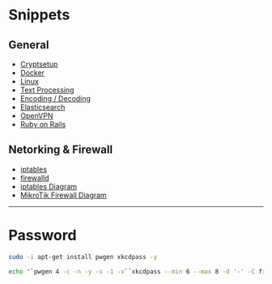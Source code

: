 # Snippets

## General
* [Cryptsetup](md-files/cryptsetup.md)
* [Docker](md-files/docker.md)
* [Linux](md-files/linux.md)
* [Text Processing](md-files/text-processing.md)
* [Encoding / Decoding](md-files/encoding-decoding.md)
* [Elasticsearch](md-files/elasticsearch.md)
* [OpenVPN](md-files/openvpn.md)
* [Ruby on Rails](md-files/ruby-on-rails.md)

## Netorking & Firewall

* [iptables](md-files/iptables.md)
* [firewalld](md-files/firewalld.md)
* [iptables Diagram](md-files/iptables-diagram.md)
* [MikroTik Firewall Diagram](md-files/mikrotik-firewall-diagram.md)

---

# Password
```bash
sudo -i apt-get install pwgen xkcdpass -y

echo "`pwgen 4 -c -n -y -s -1 -v``xkcdpass --min 6 --max 8 -d '-' -C first -n 2 -c 1``pwgen 4 -c -n -y -s -1 -v`"
```
